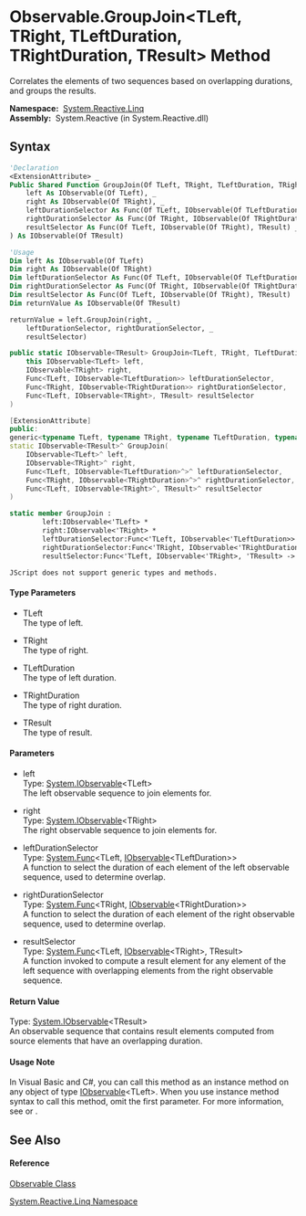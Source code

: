 # Observable.GroupJoin\<TLeft, TRight, TLeftDuration, TRightDuration, TResult\> Method

Correlates the elements of two sequences based on overlapping durations, and groups the results.

**Namespace:**  [System.Reactive.Linq](System.Reactive.Linq\System.Reactive.Linq.md)  
**Assembly:**  System.Reactive (in System.Reactive.dll)

## Syntax

```vb
'Declaration
<ExtensionAttribute> _
Public Shared Function GroupJoin(Of TLeft, TRight, TLeftDuration, TRightDuration, TResult) ( _
    left As IObservable(Of TLeft), _
    right As IObservable(Of TRight), _
    leftDurationSelector As Func(Of TLeft, IObservable(Of TLeftDuration)), _
    rightDurationSelector As Func(Of TRight, IObservable(Of TRightDuration)), _
    resultSelector As Func(Of TLeft, IObservable(Of TRight), TResult) _
) As IObservable(Of TResult)
```

```vb
'Usage
Dim left As IObservable(Of TLeft)
Dim right As IObservable(Of TRight)
Dim leftDurationSelector As Func(Of TLeft, IObservable(Of TLeftDuration))
Dim rightDurationSelector As Func(Of TRight, IObservable(Of TRightDuration))
Dim resultSelector As Func(Of TLeft, IObservable(Of TRight), TResult)
Dim returnValue As IObservable(Of TResult)

returnValue = left.GroupJoin(right, _
    leftDurationSelector, rightDurationSelector, _
    resultSelector)
```

```csharp
public static IObservable<TResult> GroupJoin<TLeft, TRight, TLeftDuration, TRightDuration, TResult>(
    this IObservable<TLeft> left,
    IObservable<TRight> right,
    Func<TLeft, IObservable<TLeftDuration>> leftDurationSelector,
    Func<TRight, IObservable<TRightDuration>> rightDurationSelector,
    Func<TLeft, IObservable<TRight>, TResult> resultSelector
)
```

```c++
[ExtensionAttribute]
public:
generic<typename TLeft, typename TRight, typename TLeftDuration, typename TRightDuration, typename TResult>
static IObservable<TResult>^ GroupJoin(
    IObservable<TLeft>^ left, 
    IObservable<TRight>^ right, 
    Func<TLeft, IObservable<TLeftDuration>^>^ leftDurationSelector, 
    Func<TRight, IObservable<TRightDuration>^>^ rightDurationSelector, 
    Func<TLeft, IObservable<TRight>^, TResult>^ resultSelector
)
```

```fsharp
static member GroupJoin : 
        left:IObservable<'TLeft> * 
        right:IObservable<'TRight> * 
        leftDurationSelector:Func<'TLeft, IObservable<'TLeftDuration>> * 
        rightDurationSelector:Func<'TRight, IObservable<'TRightDuration>> * 
        resultSelector:Func<'TLeft, IObservable<'TRight>, 'TResult> -> IObservable<'TResult> 
```

```jscript
JScript does not support generic types and methods.
```

#### Type Parameters

- TLeft  
  The type of left.

- TRight  
  The type of right.

- TLeftDuration  
  The type of left duration.

- TRightDuration  
  The type of right duration.

- TResult  
  The type of result.

#### Parameters

- left  
  Type: [System.IObservable](https://msdn.microsoft.com/en-us/library/Dd990377)\<TLeft\>  
  The left observable sequence to join elements for.

- right  
  Type: [System.IObservable](https://msdn.microsoft.com/en-us/library/Dd990377)\<TRight\>  
  The right observable sequence to join elements for.

- leftDurationSelector  
  Type: [System.Func](https://msdn.microsoft.com/en-us/library/Bb549151)\<TLeft, [IObservable](https://msdn.microsoft.com/en-us/library/Dd990377)\<TLeftDuration\>\>  
  A function to select the duration of each element of the left observable sequence, used to determine overlap.

- rightDurationSelector  
  Type: [System.Func](https://msdn.microsoft.com/en-us/library/Bb549151)\<TRight, [IObservable](https://msdn.microsoft.com/en-us/library/Dd990377)\<TRightDuration\>\>  
  A function to select the duration of each element of the right observable sequence, used to determine overlap.

- resultSelector  
  Type: [System.Func](https://msdn.microsoft.com/en-us/library/Bb534647)\<TLeft, [IObservable](https://msdn.microsoft.com/en-us/library/Dd990377)\<TRight\>, TResult\>  
  A function invoked to compute a result element for any element of the left sequence with overlapping elements from the right observable sequence.

#### Return Value

Type: [System.IObservable](https://msdn.microsoft.com/en-us/library/Dd990377)\<TResult\>  
An observable sequence that contains result elements computed from source elements that have an overlapping duration.

#### Usage Note

In Visual Basic and C\#, you can call this method as an instance method on any object of type [IObservable](https://msdn.microsoft.com/en-us/library/Dd990377)\<TLeft\>. When you use instance method syntax to call this method, omit the first parameter. For more information, see [](https://msdn.microsoft.com/en-us/library/Bb384936) or [](https://msdn.microsoft.com/en-us/library/Bb383977).

## See Also

#### Reference

[Observable Class](Observable\Observable.md)

[System.Reactive.Linq Namespace](System.Reactive.Linq\System.Reactive.Linq.md)








